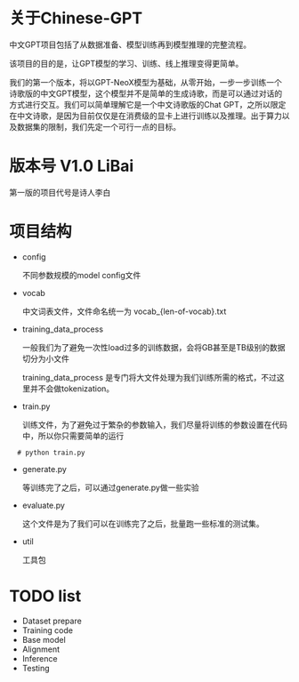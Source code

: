 # 关于Chinese-GPT
中文GPT项目包括了从数据准备、模型训练再到模型推理的完整流程。

该项目的目的是，让GPT模型的学习、训练、线上推理变得更简单。

我们的第一个版本，将以GPT-NeoX模型为基础，从零开始，一步一步训练一个诗歌版的中文GPT模型，这个模型并不是简单的生成诗歌，而是可以通过对话的方式进行交互。我们可以简单理解它是一个中文诗歌版的Chat GPT，之所以限定在中文诗歌，是因为目前仅仅是在消费级的显卡上进行训练以及推理。出于算力以及数据集的限制，我们先定一个可行一点的目标。

# 版本号 V1.0 LiBai
第一版的项目代号是诗人李白


# 项目结构

- config

  不同参数规模的model config文件
- vocab
  
  中文词表文件，文件命名统一为 vocab_{len-of-vocab}.txt
- training_data_process

  一般我们为了避免一次性load过多的训练数据，会将GB甚至是TB级别的数据切分为小文件
  
  training_data_process 是专门将大文件处理为我们训练所需的格式，不过这里并不会做tokenization。
- train.py
  
  训练文件，为了避免过于繁杂的参数输入，我们尽量将训练的参数设置在代码中，所以你只需要简单的运行
```
  # python train.py
```

- generate.py

  等训练完了之后，可以通过generate.py做一些实验

- evaluate.py

  这个文件是为了我们可以在训练完了之后，批量跑一些标准的测试集。

- util

  工具包

# TODO list

- Dataset prepare
- Training code
- Base model
- Alignment
- Inference
- Testing

